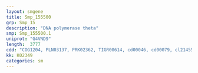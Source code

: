 ```yaml
---
layout: smgene
title: Smp_155500
grp: Smp_15
description: "DNA polymerase theta"
smp: Smp_155500.1
uniprot: "G4VND9"
length:  3777
cdd: "COG1204, PLN03137, PRK02362, TIGR00614, cd00046, cd00079, cl21455, pfam00270, pfam00271, smart00487, smart00490"
kk: K02349
categories: sm
---
```

